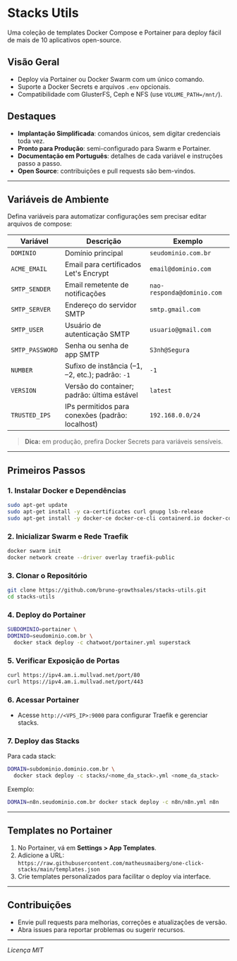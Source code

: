 # Stacks Utils

Uma coleção de templates Docker Compose e Portainer para deploy fácil de mais de 10 aplicativos open-source.

## Visão Geral
- Deploy via Portainer ou Docker Swarm com um único comando.
- Suporte a Docker Secrets e arquivos `.env` opcionais.
- Compatibilidade com GlusterFS, Ceph e NFS (use `VOLUME_PATH=/mnt/`).

## Destaques
- **Implantação Simplificada**: comandos únicos, sem digitar credenciais toda vez.
- **Pronto para Produção**: semi-configurado para Swarm e Portainer.
- **Documentação em Português**: detalhes de cada variável e instruções passo a passo.
- **Open Source**: contribuições e pull requests são bem-vindos.

---

## Variáveis de Ambiente
Defina variáveis para automatizar configurações sem precisar editar arquivos de compose:

| Variável       | Descrição                                                         | Exemplo                         |
| -------------- | ----------------------------------------------------------------- | ------------------------------- |
| `DOMINIO`      | Domínio principal                                                 | `seudominio.com.br`             |
| `ACME_EMAIL`   | Email para certificados Let's Encrypt                              | `email@dominio.com`             |
| `SMTP_SENDER`  | Email remetente de notificações                                   | `nao-responda@dominio.com`      |
| `SMTP_SERVER`  | Endereço do servidor SMTP                                         | `smtp.gmail.com`                |
| `SMTP_USER`    | Usuário de autenticação SMTP                                      | `usuario@gmail.com`             |
| `SMTP_PASSWORD`| Senha ou senha de app SMTP                                        | `S3nh@Segura`                   |
| `NUMBER`       | Sufixo de instância (–1, –2, etc.); padrão: `-1`                 | `-1`                            |
| `VERSION`      | Versão do container; padrão: última estável                       | `latest`                        |
| `TRUSTED_IPS`  | IPs permitidos para conexões (padrão: localhost)                  | `192.168.0.0/24`                |

> **Dica:** em produção, prefira Docker Secrets para variáveis sensíveis.

---

## Primeiros Passos

### 1. Instalar Docker e Dependências
```bash
sudo apt-get update
sudo apt-get install -y ca-certificates curl gnupg lsb-release
sudo apt-get install -y docker-ce docker-ce-cli containerd.io docker-compose-plugin
```

### 2. Inicializar Swarm e Rede Traefik
```bash
docker swarm init
docker network create --driver overlay traefik-public
```

### 3. Clonar o Repositório
```bash
git clone https://github.com/bruno-growthsales/stacks-utils.git
cd stacks-utils
```

### 4. Deploy do Portainer
```bash
SUBDOMINIO=portainer \
DOMINIO=seudominio.com.br \
  docker stack deploy -c chatwoot/portainer.yml superstack
```

### 5. Verificar Exposição de Portas
```bash
curl https://ipv4.am.i.mullvad.net/port/80
curl https://ipv4.am.i.mullvad.net/port/443
```

### 6. Acessar Portainer
- Acesse `http://<VPS_IP>:9000` para configurar Traefik e gerenciar stacks.

### 7. Deploy das Stacks
Para cada stack:
```bash
DOMAIN=subdominio.dominio.com.br \
  docker stack deploy -c stacks/<nome_da_stack>.yml <nome_da_stack>
```
Exemplo:
```bash
DOMAIN=n8n.seudominio.com.br docker stack deploy -c n8n/n8n.yml n8n
```

---

## Templates no Portainer
1. No Portainer, vá em **Settings > App Templates**.
2. Adicione a URL:
   `https://raw.githubusercontent.com/matheusmaiberg/one-click-stacks/main/templates.json`
3. Crie templates personalizados para facilitar o deploy via interface.

---

## Contribuições
- Envie pull requests para melhorias, correções e atualizações de versão.
- Abra issues para reportar problemas ou sugerir recursos.

---

*Licença MIT*
